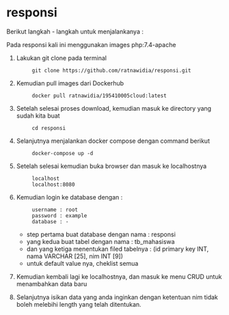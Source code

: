 # responsi

Berikut langkah - langkah untuk menjalankanya :

Pada responsi kali ini menggunakan images php:7.4-apache
1. Lakukan git clone pada terminal

            git clone https://github.com/ratnawidia/responsi.git
      
2. Kemudian pull images dari Dockerhub

            docker pull ratnawidia/195410005cloud:latest
            
3. Setelah selesai proses download, kemudian masuk ke directory yang sudah kita buat

            cd responsi
            
4. Selanjutnya menjalankan docker compose dengan command berikut

            docker-compose up -d
            
5. Setelah selesai kemudian buka browser dan masuk ke localhostnya

            localhost
            localhost:8080
            
6. Kemudian login ke database dengan :

            username : root
            password : example
            database : -
         
   - step pertama buat database dengan nama : responsi
   - yang kedua buat tabel dengan nama : tb_mahasiswa
   - dan yang ketiga menentukan filed tabelnya : (id primary key INT, nama VARCHAR [25], nim INT [9])
   - untuk default value nya, cheklist semua
7. Kemudian kembali lagi ke localhostnya, dan masuk ke menu CRUD untuk menambahkan data baru
8. Selanjutnya isikan data yang anda inginkan dengan ketentuan nim tidak boleh melebihi length yang telah ditentukan.

